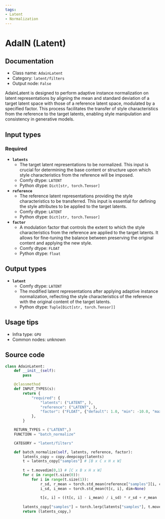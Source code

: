 ```yaml
---
tags:
- Latent
- Normalization
---
```


# AdaIN (Latent)
## Documentation
- Class name: `AdainLatent`
- Category: `latent/filters`
- Output node: `False`

AdainLatent is designed to perform adaptive instance normalization on latent representations by aligning the mean and standard deviation of a target latent space with those of a reference latent space, modulated by a specified factor. This process facilitates the transfer of style characteristics from the reference to the target latents, enabling style manipulation and consistency in generative models.
## Input types
### Required
- **`latents`**
    - The target latent representations to be normalized. This input is crucial for determining the base content or structure upon which style characteristics from the reference will be imposed.
    - Comfy dtype: `LATENT`
    - Python dtype: `Dict[str, torch.Tensor]`
- **`reference`**
    - The reference latent representations providing the style characteristics to be transferred. This input is essential for defining the style attributes to be applied to the target latents.
    - Comfy dtype: `LATENT`
    - Python dtype: `Dict[str, torch.Tensor]`
- **`factor`**
    - A modulation factor that controls the extent to which the style characteristics from the reference are applied to the target latents. It allows for fine-tuning the balance between preserving the original content and applying the new style.
    - Comfy dtype: `FLOAT`
    - Python dtype: `float`
## Output types
- **`latent`**
    - Comfy dtype: `LATENT`
    - The modified latent representations after applying adaptive instance normalization, reflecting the style characteristics of the reference with the original content of the target latents.
    - Python dtype: `Tuple[Dict[str, torch.Tensor]]`
## Usage tips
- Infra type: `GPU`
- Common nodes: unknown


## Source code
```python
class AdainLatent:
    def __init__(self):
        pass

    @classmethod
    def INPUT_TYPES(s):
        return {
            "required": {
                "latents": ("LATENT", ),
                "reference": ("LATENT", ),
                "factor": ("FLOAT", {"default": 1.0, "min": -10.0, "max": 10.0, "step": 0.01,  "round": 0.01}),
            },
        }

    RETURN_TYPES = ("LATENT",)
    FUNCTION = "batch_normalize"

    CATEGORY = "latent/filters"

    def batch_normalize(self, latents, reference, factor):
        latents_copy = copy.deepcopy(latents)
        t = latents_copy["samples"] # [B x C x H x W]
        
        t = t.movedim(0,1) # [C x B x H x W]
        for c in range(t.size(0)):
            for i in range(t.size(1)):
                r_sd, r_mean = torch.std_mean(reference["samples"][i, c], dim=None) # index by original dim order
                i_sd, i_mean = torch.std_mean(t[c, i], dim=None)
                
                t[c, i] = ((t[c, i] - i_mean) / i_sd) * r_sd + r_mean
        
        latents_copy["samples"] = torch.lerp(latents["samples"], t.movedim(1,0), factor) # [B x C x H x W]
        return (latents_copy,)

```
